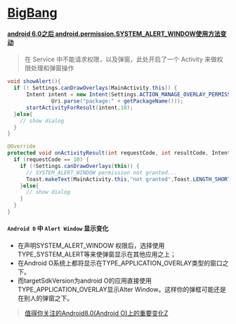 # [BigBang]()

#### [android 6.0之后 android.permission.SYSTEM_ALERT_WINDOW使用方法变动](http://blog.csdn.net/chenlove1/article/details/52047105)

  > 在 Service 中不能请求权限，以及弹窗，此处开启了一个 Activity 来做权限处理和弹窗操作

  ```java
  void showAlert(){
    if (! Settings.canDrawOverlays(MainActivity.this)) {
        Intent intent = new Intent(Settings.ACTION_MANAGE_OVERLAY_PERMISSION,
                Uri.parse("package:" + getPackageName()));
        startActivityForResult(intent,10);
    }else{
      // show dialog
    }
  }

  @Override
  protected void onActivityResult(int requestCode, int resultCode, Intent data) {
    if (requestCode == 10) {
      if (!Settings.canDrawOverlays(this)) {
        // SYSTEM_ALERT_WINDOW permission not granted...
        Toast.makeText(MainActivity.this,"not granted",Toast.LENGTH_SHORT);
      }else{
        // show dialog
      }
    }
  }
  ```

#### `Android O` 中 `Alert Window` 显示变化
- 在声明SYSTEM_ALERT_WINDOW 权限后，选择使用TYPE_SYSTEM_ALERT等来使弹窗显示在其他应用之上；
- 在Android O系统上都将显示在TYPE_APPLICATION_OVERLAY类型的窗口之下。
- 而targetSdkVersion为android O的应用直接使用TYPE_APPLICATION_OVERLAY显示Alter Window。这样你的弹框可能还是在别人的弹窗之下。

> [值得你关注的Android8.0(Android O)上的重要变化Z](http://blog.csdn.net/w7849516230/article/details/68935953)
